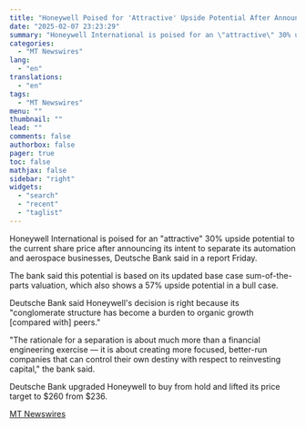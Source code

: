 ```yaml
---
title: "Honeywell Poised for 'Attractive' Upside Potential After Announcing Intent to Split Into 3 Companies, Deutsche Bank Says"
date: "2025-02-07 23:23:29"
summary: "Honeywell International is poised for an \"attractive\" 30% upside potential to the current share price after announcing its intent to separate its automation and aerospace businesses, Deutsche Bank said in a report Friday. The bank said this potential is based on its updated base case sum-of-the-parts valuation, which also shows..."
categories:
  - "MT Newswires"
lang:
  - "en"
translations:
  - "en"
tags:
  - "MT Newswires"
menu: ""
thumbnail: ""
lead: ""
comments: false
authorbox: false
pager: true
toc: false
mathjax: false
sidebar: "right"
widgets:
  - "search"
  - "recent"
  - "taglist"
---
```


Honeywell International is poised for an "attractive" 30% upside potential to the current share price after announcing its intent to separate its automation and aerospace businesses, Deutsche Bank said in a report Friday.

The bank said this potential is based on its updated base case sum-of-the-parts valuation, which also shows a 57% upside potential in a bull case.

Deutsche Bank said Honeywell's decision is right because its "conglomerate structure has become a burden to organic growth [compared with] peers."

"The rationale for a separation is about much more than a financial engineering exercise — it is about creating more focused, better-run companies that can control their own destiny with respect to reinvesting capital," the bank said.

Deutsche Bank upgraded Honeywell to buy from hold and lifted its price target to $260 from $236.

[MT Newswires](https://www.tradingview.com/news/mtnewswires.com:20250207:A3312648:0/)
